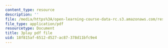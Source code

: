 ```yaml
---
content_type: resource
description: ''
file: /media/https%3A/open-learning-course-data-rc.s3.amazonaws.com/res-6-012-introduction-to-probability-spring-2018/18f815af6512d527ac87378d11bfc9e4_-T34yGp4T7A.pdf
file_type: application/pdf
resourcetype: Document
title: 3play pdf file
uid: 18f815af-6512-d527-ac87-378d11bfc9e4
---
```

